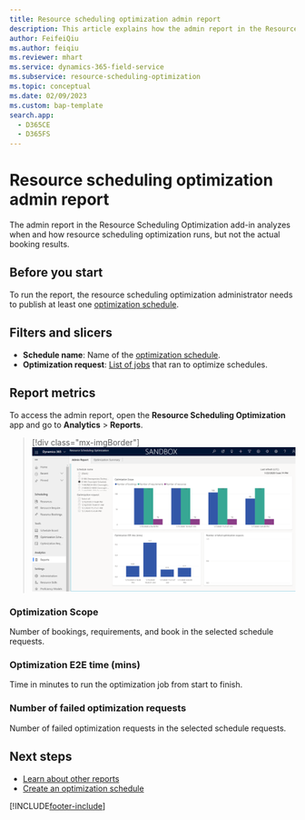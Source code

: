 ```yaml
---
title: Resource scheduling optimization admin report
description: This article explains how the admin report in the Resource Scheduling Optimization add-in works.
author: FeifeiQiu
ms.author: feiqiu
ms.reviewer: mhart
ms.service: dynamics-365-field-service
ms.subservice: resource-scheduling-optimization
ms.topic: conceptual 
ms.date: 02/09/2023
ms.custom: bap-template
search.app: 
  - D365CE
  - D365FS
---
```


# Resource scheduling optimization admin report

The admin report in the Resource Scheduling Optimization add-in analyzes when and how resource scheduling optimization runs, but not the actual booking results.

## Before you start

To run the report, the resource scheduling optimization administrator needs to publish at least one [optimization schedule](rso-optimization-schedule.md).  

## Filters and slicers

- **Schedule name**: Name of the [optimization schedule](rso-optimization-schedule.md).
- **Optimization request**: [List of jobs](rso-schedule-optimization.md#monitoring-optimization-requests) that ran to optimize schedules.

## Report metrics

To access the admin report, open the **Resource Scheduling Optimization** app and go to **Analytics** > **Reports**.

> [!div class="mx-imgBorder"]
> ![Screenshot of the resource scheduling optimization admin report.](./media/scheduling-analytics-rso-admin.png)

### Optimization Scope

Number of bookings, requirements, and book in the selected schedule requests.

### Optimization E2E time (mins)

Time in minutes to run the optimization job from start to finish.

### Number of failed optimization requests

Number of failed optimization requests in the selected schedule requests.

## Next steps

- [Learn about other reports](reports.md)
- [Create an optimization schedule](rso-optimization-schedule.md)

[!INCLUDE[footer-include](../includes/footer-banner.md)]
